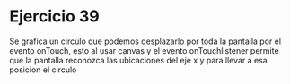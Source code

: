 # Ejercicio 39

Se grafica un circulo que podemos desplazarlo por toda la pantalla por el evento onTouch, esto al usar canvas y el evento onTouchlistener permite que la pantalla reconozca las ubicaciones del eje x y para llevar a esa posicion el circulo



